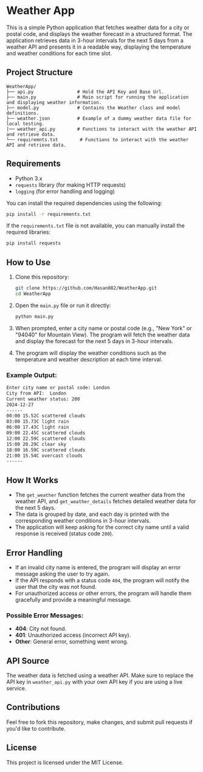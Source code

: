 # Weather App

This is a simple Python application that fetches weather data for a city or postal code, and displays the weather
forecast in a structured format. The application retrieves data in 3-hour intervals for the next 5 days from a weather
API and presents it in a readable way, displaying the temperature and weather conditions for each time slot.

## Project Structure

```
WeatherApp/
├── api.py                # Hold the API Key and Base Url.
├── main.py               # Main script for running the application and displaying weather information.
├── model.py              # Contains the Weather class and model definitions.
├── weather.json          # Example of a dummy weather data file for local testing.
|── weather_api.py        # Functions to interact with the weather API and retrieve data.
└── requiremnts.txt        # Functions to interact with the weather API and retrieve data.

```

## Requirements

- Python 3.x
- `requests` library (for making HTTP requests)
- `logging` (for error handling and logging)

You can install the required dependencies using the following:

```bash
pip install -r requirements.txt
```

If the `requirements.txt` file is not available, you can manually install the required libraries:

```bash
pip install requests
```

## How to Use

1. Clone this repository:

   ```bash
   git clone https://github.com/Hasan082/WeatherApp.git
   cd WeatherApp
   ```

2. Open the `main.py` file or run it directly:

   ```bash
   python main.py
   ```

3. When prompted, enter a city name or postal code (e.g., "New York" or "94040" for Mountain View). The program will
   fetch the weather data and display the forecast for the next 5 days in 3-hour intervals.

4. The program will display the weather conditions such as the temperature and weather description at each time
   interval.

### Example Output:

```bash
Enter city name or postal code: London
City from API:  London
Current weather status: 200
2024-12-27
------
00:00 15.52C scattered clouds
03:00 15.73C light rain
06:00 17.43C light rain
09:00 22.45C scattered clouds
12:00 22.59C scattered clouds
15:00 20.29C clear sky
18:00 16.59C scattered clouds
21:00 15.54C overcast clouds
------
```

## How It Works

- The `get_weather` function fetches the current weather data from the weather API, and `get_weather_details` fetches
  detailed weather data for the next 5 days.
- The data is grouped by date, and each day is printed with the corresponding weather conditions in 3-hour intervals.
- The application will keep asking for the correct city name until a valid response is received (status code `200`).

## Error Handling

- If an invalid city name is entered, the program will display an error message asking the user to try again.
- If the API responds with a status code `404`, the program will notify the user that the city was not found.
- For unauthorized access or other errors, the program will handle them gracefully and provide a meaningful message.

### Possible Error Messages:

- **404**: City not found.
- **401**: Unauthorized access (incorrect API key).
- **Other**: General error, something went wrong.

## API Source

The weather data is fetched using a weather API. Make sure to replace the API key in `weather_api.py` with your own API
key if you are using a live service.

## Contributions

Feel free to fork this repository, make changes, and submit pull requests if you'd like to contribute.

## License

This project is licensed under the MIT License.